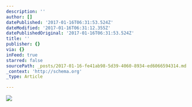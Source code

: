 ```yaml
---
description: ''
author: []
datePublished: '2017-01-16T06:31:53.524Z'
dateModified: '2017-01-16T06:31:12.355Z'
datePublishedOriginal: '2017-01-16T06:31:53.524Z'
title: ''
publisher: {}
via: {}
inFeed: true
starred: false
sourcePath: _posts/2017-01-16-fe41ab98-5d39-4060-8934-ed6066594314.md
_context: 'http://schema.org'
_type: Article

---
```

![](https://the-grid-user-content.s3-us-west-2.amazonaws.com/1cd0862b-065b-4b60-b25b-4d7064e55e14.jpg)